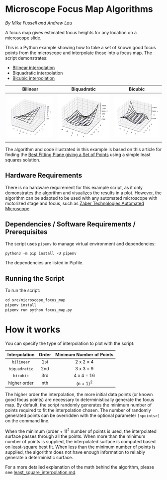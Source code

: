 # Microscope Focus Map Algorithms

*By Mike Fussell and Andrew Lau*

A focus map gives estimated focus heights for any location on a microscope slide.

This is a Python example showing how to take a set of known good focus points
from the microscope and interpolate those into a focus map.  The script demonstrates:
- [Bilinear interpolation](https://en.wikipedia.org/wiki/Bilinear_interpolation)
- Biquadratic interpolation
- [Bicubic interpolation](https://en.wikipedia.org/wiki/Bicubic_interpolation)

|           Bilinear            |             Biquadratic             |           Bicubic           |
|:-----------------------------:|:-----------------------------------:|:---------------------------:|
| ![bilinear](img/bilinear.png) | ![biquadratic](img/biquadratic.png) | ![bicubic](img/bicubic.png) |

The algorithm and code illustrated in this example is based on this article for finding the
[Best Fitting Plane giving a Set of Points](https://math.stackexchange.com/questions/99299/best-fitting-plane-given-a-set-of-points#answer-2306029)
using a simple least squares solution.

## Hardware Requirements
There is no hardware requirement for this example script, as it only demonstrates the algorithm
and visualizes the results in a plot.  However, the algorithm can be adapted to be used with any automated
microscope with motorized stage and focus,
such as [Zaber Technologies Automated Microscope](https://www.zaber.com/products/microscopes)

## Dependencies / Software Requirements / Prerequisites
The script uses `pipenv` to manage virtual environment and dependencies:

    python3 -m pip install -U pipenv

The dependencies are listed in Pipfile.

## Running the Script
To run the script:

    cd src/microscope_focus_map
    pipenv install
    pipenv run python focus_map.py

# How it works
You can specify the type of interpolation to plot with the script:

| Interpolation  | Order | Minimum Number of Points |
|:--------------:|:-----:|:------------------------:|
|   `bilinear`   |  1st  |        2 x 2 = 4         |
| `biquadratic`  |  2nd  |        3 x 3 = 9         |
|   `bicubic`    |  3rd  |        4 x 4 = 16        |
| higher order   |  nth  |   (n + 1)<sup>2</sup>    |

The higher order the interpolation, the more initial data points (or known good focus points)
are necessary to deterministically generate the focus map.
By default, the script randomly generates the minimum number of points required
to fit the interpolation chosen.  The number of randomly generated points can be overridden
with the optional parameter `[<points>]` on the command line.

When the minimum (order + 1)<sup>2</sup> number of points is used, the interpolated surface passes
through all the points.  When more than the minimum number of points is supplied, the interpolated
surface is computed based on least-square best fit.  When less than the minimum number of points is
supplied, the algorithm does not have enough information to reliably generate a deterministic surface.

For a more detailed explanation of the math behind the algorithm,
please see [least_square_interpolation.md](least_square_interpolation.md).

